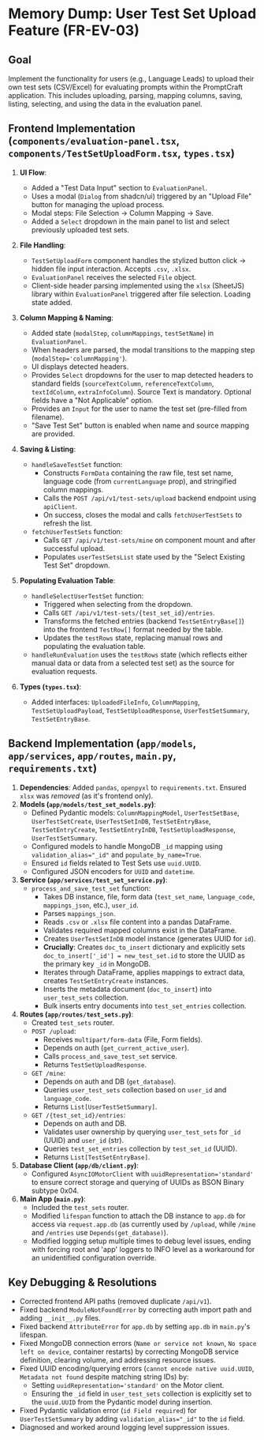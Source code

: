 # Memory Dump: User Test Set Upload Feature (FR-EV-03)

## Goal
Implement the functionality for users (e.g., Language Leads) to upload their own test sets (CSV/Excel) for evaluating prompts within the PromptCraft application. This includes uploading, parsing, mapping columns, saving, listing, selecting, and using the data in the evaluation panel.

## Frontend Implementation (`components/evaluation-panel.tsx`, `components/TestSetUploadForm.tsx`, `types.tsx`)

1.  **UI Flow**:
    *   Added a "Test Data Input" section to `EvaluationPanel`.
    *   Uses a modal (`Dialog` from shadcn/ui) triggered by an "Upload File" button for managing the upload process.
    *   Modal steps: File Selection -> Column Mapping -> Save.
    *   Added a `Select` dropdown in the main panel to list and select previously uploaded test sets.

2.  **File Handling**:
    *   `TestSetUploadForm` component handles the stylized button click -> hidden file input interaction. Accepts `.csv`, `.xlsx`.
    *   `EvaluationPanel` receives the selected `File` object.
    *   Client-side header parsing implemented using the `xlsx` (SheetJS) library within `EvaluationPanel` triggered after file selection. Loading state added.

3.  **Column Mapping & Naming**:
    *   Added state (`modalStep`, `columnMappings`, `testSetName`) in `EvaluationPanel`.
    *   When headers are parsed, the modal transitions to the mapping step (`modalStep='columnMapping'`).
    *   UI displays detected headers.
    *   Provides `Select` dropdowns for the user to map detected headers to standard fields (`sourceTextColumn`, `referenceTextColumn`, `textIdColumn`, `extraInfoColumn`). Source Text is mandatory. Optional fields have a "Not Applicable" option.
    *   Provides an `Input` for the user to name the test set (pre-filled from filename).
    *   "Save Test Set" button is enabled when name and source mapping are provided.

4.  **Saving & Listing**:
    *   `handleSaveTestSet` function:
        *   Constructs `FormData` containing the raw file, test set name, language code (from `currentLanguage` prop), and stringified column mappings.
        *   Calls the `POST /api/v1/test-sets/upload` backend endpoint using `apiClient`.
        *   On success, closes the modal and calls `fetchUserTestSets` to refresh the list.
    *   `fetchUserTestSets` function:
        *   Calls `GET /api/v1/test-sets/mine` on component mount and after successful upload.
        *   Populates `userTestSetsList` state used by the "Select Existing Test Set" dropdown.

5.  **Populating Evaluation Table**:
    *   `handleSelectUserTestSet` function:
        *   Triggered when selecting from the dropdown.
        *   Calls `GET /api/v1/test-sets/{test_set_id}/entries`.
        *   Transforms the fetched entries (backend `TestSetEntryBase[]`) into the frontend `TestRow[]` format needed by the table.
        *   Updates the `testRows` state, replacing manual rows and populating the evaluation table.
    *   `handleRunEvaluation` uses the `testRows` state (which reflects either manual data or data from a selected test set) as the source for evaluation requests.

6.  **Types (`types.tsx`)**:
    *   Added interfaces: `UploadedFileInfo`, `ColumnMapping`, `TestSetUploadPayload`, `TestSetUploadResponse`, `UserTestSetSummary`, `TestSetEntryBase`.

## Backend Implementation (`app/models`, `app/services`, `app/routes`, `main.py`, `requirements.txt`)

1.  **Dependencies**: Added `pandas`, `openpyxl` to `requirements.txt`. Ensured `xlsx` was *removed* (as it's frontend only).
2.  **Models (`app/models/test_set_models.py`)**:
    *   Defined Pydantic models: `ColumnMappingModel`, `UserTestSetBase`, `UserTestSetCreate`, `UserTestSetInDB`, `TestSetEntryBase`, `TestSetEntryCreate`, `TestSetEntryInDB`, `TestSetUploadResponse`, `UserTestSetSummary`.
    *   Configured models to handle MongoDB `_id` mapping using `validation_alias="_id"` and `populate_by_name=True`.
    *   Ensured `id` fields related to Test Sets use `uuid.UUID`.
    *   Configured JSON encoders for `UUID` and `datetime`.
3.  **Service (`app/services/test_set_service.py`)**:
    *   `process_and_save_test_set` function:
        *   Takes DB instance, file, form data (`test_set_name`, `language_code`, `mappings_json`, etc.), `user_id`.
        *   Parses `mappings_json`.
        *   Reads `.csv` or `.xlsx` file content into a pandas DataFrame.
        *   Validates required mapped columns exist in the DataFrame.
        *   Creates `UserTestSetInDB` model instance (generates UUID for `id`).
        *   **Crucially**: Creates `doc_to_insert` dictionary and explicitly sets `doc_to_insert['_id'] = new_test_set.id` to store the UUID as the primary key `_id` in MongoDB.
        *   Iterates through DataFrame, applies mappings to extract data, creates `TestSetEntryCreate` instances.
        *   Inserts the metadata document (`doc_to_insert`) into `user_test_sets` collection.
        *   Bulk inserts entry documents into `test_set_entries` collection.
4.  **Routes (`app/routes/test_sets.py`)**:
    *   Created `test_sets` router.
    *   `POST /upload`:
        *   Receives `multipart/form-data` (File, Form fields).
        *   Depends on auth (`get_current_active_user`).
        *   Calls `process_and_save_test_set` service.
        *   Returns `TestSetUploadResponse`.
    *   `GET /mine`:
        *   Depends on auth and DB (`get_database`).
        *   Queries `user_test_sets` collection based on `user_id` and `language_code`.
        *   Returns `List[UserTestSetSummary]`.
    *   `GET /{test_set_id}/entries`:
        *   Depends on auth and DB.
        *   Validates user ownership by querying `user_test_sets` for `_id` (UUID) and `user_id` (str).
        *   Queries `test_set_entries` collection by `test_set_id` (UUID).
        *   Returns `List[TestSetEntryBase]`.
5.  **Database Client (`app/db/client.py`)**:
    *   Configured `AsyncIOMotorClient` with `uuidRepresentation='standard'` to ensure correct storage and querying of UUIDs as BSON Binary subtype 0x04.
6.  **Main App (`main.py`)**:
    *   Included the `test_sets` router.
    *   Modified `lifespan` function to attach the DB instance to `app.db` for access via `request.app.db` (as currently used by `/upload`, while `/mine` and `/entries` use `Depends(get_database)`).
    *   Modified logging setup multiple times to debug level issues, ending with forcing root and 'app' loggers to INFO level as a workaround for an unidentified configuration override.

## Key Debugging & Resolutions
*   Corrected frontend API paths (removed duplicate `/api/v1`).
*   Fixed backend `ModuleNotFoundError` by correcting auth import path and adding `__init__.py` files.
*   Fixed backend `AttributeError` for `app.db` by setting `app.db` in `main.py`'s lifespan.
*   Fixed MongoDB connection errors (`Name or service not known`, `No space left on device`, container restarts) by correcting MongoDB service definition, clearing volume, and addressing resource issues.
*   Fixed UUID encoding/querying errors (`cannot encode native uuid.UUID`, `Metadata not found` despite matching string IDs) by:
    *   Setting `uuidRepresentation='standard'` on the Motor client.
    *   Ensuring the `_id` field in `user_test_sets` collection is explicitly set to the `uuid.UUID` from the Pydantic model during insertion.
*   Fixed Pydantic validation error (`id Field required`) for `UserTestSetSummary` by adding `validation_alias="_id"` to the `id` field.
*   Diagnosed and worked around logging level suppression issues. 